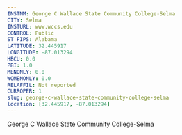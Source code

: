 ```yaml
---
INSTNM: George C Wallace State Community College-Selma
CITY: Selma
INSTURL: www.wccs.edu
CONTROL: Public
ST_FIPS: Alabama
LATITUDE: 32.445917
LONGITUDE: -87.013294
HBCU: 0.0
PBI: 1.0
MENONLY: 0.0
WOMENONLY: 0.0
RELAFFIL: Not reported
CURROPER: 1
slug: george-c-wallace-state-community-college-selma
location: [32.445917, -87.013294]
---
```

George C Wallace State Community College-Selma